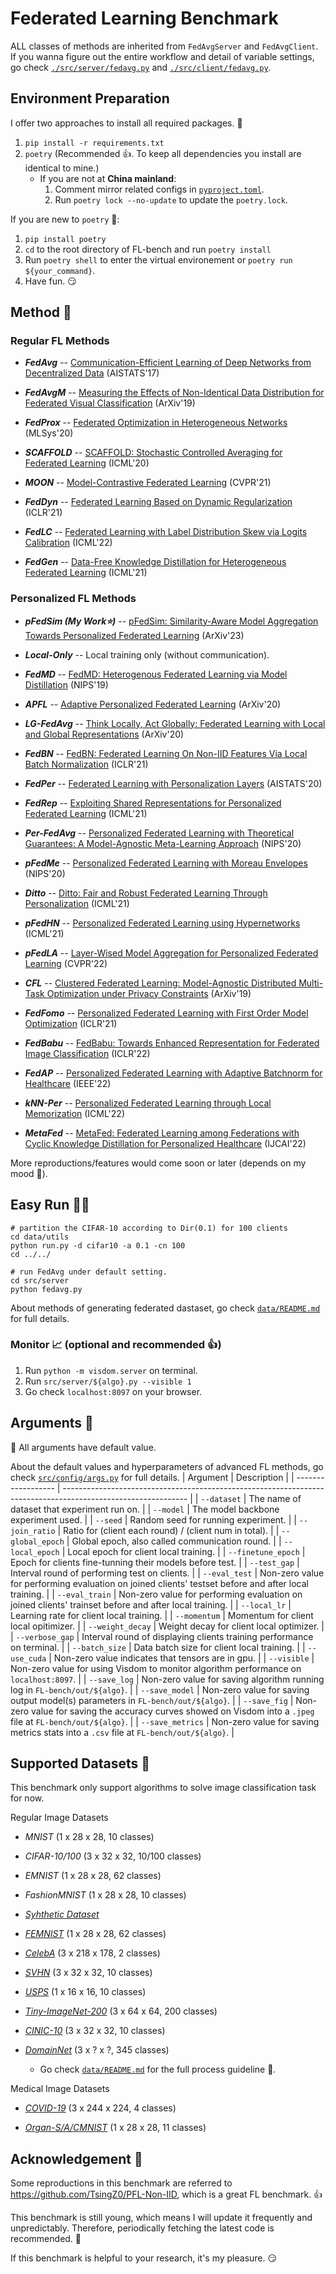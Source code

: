 # Federated Learning Benchmark

ALL classes of methods are inherited from `FedAvgServer` and `FedAvgClient`. If you wanna figure out the entire workflow and detail of variable settings, go check [`./src/server/fedavg.py`](https://github.com/KarhouTam/FL-bench/blob/master/src/server/fedavg.py) and [`./src/client/fedavg.py`](https://github.com/KarhouTam/FL-bench/blob/master/src/client/fedavg.py).

## Environment Preparation

I offer two approaches to install all required packages. 🎐

1. `pip install -r requirements.txt`
2. `poetry` (Recommended 👍. To keep all dependencies you install are identical to mine.)
     - If you are not at **China mainland**:
       1. Comment mirror related configs in [`pyproject.toml`](https://github.com/KarhouTam/FL-bench/blob/master/pyproject.toml).
       2. Run `poetry lock --no-update` to update the `poetry.lock`. 

If you are new to `poetry` 👀:

1. `pip install poetry`
2. `cd` to the root directory of FL-bench and run `poetry install`
3. Run `poetry shell` to enter the virtual environement or `poetry run ${your_command}`.
4. Have fun. 😏

## Method 🧬

### Regular FL Methods

- ***FedAvg*** -- [Communication-Efficient Learning of Deep Networks from Decentralized Data](https://arxiv.org/abs/1602.05629) (AISTATS'17)

- ***FedAvgM*** -- [Measuring the Effects of Non-Identical Data Distribution for Federated Visual Classification](https://arxiv.org/abs/1909.06335) (ArXiv'19)

- ***FedProx*** -- [Federated Optimization in Heterogeneous Networks](https://arxiv.org/abs/1812.06127) (MLSys'20)

- ***SCAFFOLD*** -- [SCAFFOLD: Stochastic Controlled Averaging for Federated Learning](https://arxiv.org/abs/1910.06378) (ICML'20)

- ***MOON*** -- [Model-Contrastive Federated Learning](http://arxiv.org/abs/2103.16257) (CVPR'21)
  
- ***FedDyn*** -- [Federated Learning Based on Dynamic Regularization](http://arxiv.org/abs/2111.04263) (ICLR'21)

- ***FedLC*** -- [Federated Learning with Label Distribution Skew via Logits Calibration](http://arxiv.org/abs/2209.00189) (ICML'22)

- ***FedGen*** -- [Data-Free Knowledge Distillation for Heterogeneous Federated Learning](https://arxiv.org/abs/2105.10056) (ICML'21)

### Personalized FL Methods

- ***pFedSim (My Work⭐)*** -- [pFedSim: Similarity-Aware Model Aggregation Towards Personalized Federated Learning](https://arxiv.org/abs/2305.15706) (ArXiv'23)

- ***Local-Only*** -- Local training only (without communication).

- ***FedMD*** -- [FedMD: Heterogenous Federated Learning via Model Distillation](http://arxiv.org/abs/1910.03581) (NIPS'19)

- ***APFL*** -- [Adaptive Personalized Federated Learning](http://arxiv.org/abs/2003.13461) (ArXiv'20)

- ***LG-FedAvg*** -- [Think Locally, Act Globally: Federated Learning with Local and Global Representations](https://arxiv.org/abs/2001.01523) (ArXiv'20)

- ***FedBN*** -- [FedBN: Federated Learning On Non-IID Features Via Local Batch Normalization](http://arxiv.org/abs/2102.07623) (ICLR'21)

- ***FedPer*** -- [Federated Learning with Personalization Layers](http://arxiv.org/abs/1912.00818) (AISTATS'20)

- ***FedRep*** -- [Exploiting Shared Representations for Personalized Federated Learning](http://arxiv.org/abs/2102.07078) (ICML'21)

- ***Per-FedAvg*** -- [Personalized Federated Learning with Theoretical Guarantees: A Model-Agnostic Meta-Learning Approach](https://proceedings.neurips.cc/paper/2020/hash/24389bfe4fe2eba8bf9aa9203a44cdad-Abstract.html) (NIPS'20)

- ***pFedMe*** -- [Personalized Federated Learning with Moreau Envelopes](http://arxiv.org/abs/2006.08848) (NIPS'20)

- ***Ditto*** -- [Ditto: Fair and Robust Federated Learning Through Personalization](http://arxiv.org/abs/2012.04221) (ICML'21)

- ***pFedHN*** -- [Personalized Federated Learning using Hypernetworks](http://arxiv.org/abs/2103.04628) (ICML'21)
  
- ***pFedLA*** -- [Layer-Wised Model Aggregation for Personalized Federated Learning](https://openaccess.thecvf.com/content/CVPR2022/html/Ma_Layer-Wised_Model_Aggregation_for_Personalized_Federated_Learning_CVPR_2022_paper.html) (CVPR'22)

- ***CFL*** -- [Clustered Federated Learning: Model-Agnostic Distributed Multi-Task Optimization under Privacy Constraints](https://arxiv.org/abs/1910.01991) (ArXiv'19)

- ***FedFomo*** -- [Personalized Federated Learning with First Order Model Optimization](http://arxiv.org/abs/2012.08565) (ICLR'21)

- ***FedBabu*** -- [FedBabu: Towards Enhanced Representation for Federated Image Classification](https://arxiv.org/abs/2106.06042) (ICLR'22)

- ***FedAP*** -- [Personalized Federated Learning with Adaptive Batchnorm for Healthcare](https://arxiv.org/abs/2112.00734) (IEEE'22)

- ***kNN-Per*** -- [Personalized Federated Learning through Local Memorization](http://arxiv.org/abs/2111.09360) (ICML'22)

- ***MetaFed*** -- [MetaFed: Federated Learning among Federations with Cyclic Knowledge Distillation for Personalized Healthcare](http://arxiv.org/abs/2206.08516) (IJCAI'22)


More reproductions/features would come soon or later (depends on my mood 🤣).

## Easy Run 🏃‍♂️
```shell
# partition the CIFAR-10 according to Dir(0.1) for 100 clients
cd data/utils
python run.py -d cifar10 -a 0.1 -cn 100
cd ../../

# run FedAvg under default setting.
cd src/server
python fedavg.py
```

About methods of generating federated dastaset, go check [`data/README.md`](https://github.com/KarhouTam/FL-bench/tree/master/data/#readme) for full details.


### Monitor 📈 (optional and recommended 👍)
1. Run `python -m visdom.server` on terminal.
2. Run `src/server/${algo}.py --visible 1`
3. Go check `localhost:8097` on your browser.
## Arguments 🔧

📢 All arguments have default value.

About the default values and hyperparameters of advanced FL methods, go check [`src/config/args.py`](https://github.com/KarhouTam/FL-bench/tree/master/src/config/args.py) for full details.
| Argument           | Description                                                                                                   |
| ------------------ | ------------------------------------------------------------------------------------------------------------- |
| `--dataset`        | The name of dataset that experiment run on.                                                                   |
| `--model`          | The model backbone experiment used.                                                                           |
| `--seed`           | Random seed for running experiment.                                                                           |
| `--join_ratio`     | Ratio for (client each round) / (client num in total).                                                        |
| `--global_epoch`   | Global epoch, also called communication round.                                                                |
| `--local_epoch`    | Local epoch for client local training.                                                                        |
| `--finetune_epoch` | Epoch for clients fine-tunning their models before test.                                                      |
| `--test_gap`       | Interval round of performing test on clients.                                                                 |
| `--eval_test`      | Non-zero value for performing evaluation on joined clients' testset before and after local training.          |
| `--eval_train`     | Non-zero value for performing evaluation on joined clients' trainset before and after local training.         |
| `--local_lr`       | Learning rate for client local training.                                                                      |
| `--momentum`       | Momentum for client local opitimizer.                                                                         |
| `--weight_decay`   | Weight decay for client local optimizer.                                                                      |
| `--verbose_gap`    | Interval round of displaying clients training performance on terminal.                                        |
| `--batch_size`     | Data batch size for client local training.                                                                    |
| `--use_cuda`       | Non-zero value indicates that tensors are in gpu.                                                             |
| `--visible`        | Non-zero value for using Visdom to monitor algorithm performance on `localhost:8097`.                         |
| `--save_log`       | Non-zero value for saving algorithm running log in `FL-bench/out/${algo}`.                                    |
| `--save_model`     | Non-zero value for saving output model(s) parameters in `FL-bench/out/${algo}`.                               |
| `--save_fig`       | Non-zero value for saving the accuracy curves showed on Visdom into a `.jpeg` file at `FL-bench/out/${algo}`. |
| `--save_metrics`   | Non-zero value for saving metrics stats into a `.csv` file at `FL-bench/out/${algo}`.                         |

## Supported Datasets 🎨

This benchmark only support algorithms to solve image classification task for now.


Regular Image Datasets

- *MNIST* (1 x 28 x 28, 10 classes)

- *CIFAR-10/100* (3 x 32 x 32, 10/100 classes)

- *EMNIST* (1 x 28 x 28, 62 classes)

- *FashionMNIST* (1 x 28 x 28, 10 classes)

- [*Syhthetic Dataset*](https://arxiv.org/abs/1812.06127)

- [*FEMNIST*](https://leaf.cmu.edu/) (1 x 28 x 28, 62 classes)

- [*CelebA*](https://leaf.cmu.edu/) (3 x 218 x 178, 2 classes)

- [*SVHN*](http://ufldl.stanford.edu/housenumbers/) (3 x 32 x 32, 10 classes)

- [*USPS*](https://ieeexplore.ieee.org/document/291440) (1 x 16 x 16, 10 classes)

- [*Tiny-ImageNet-200*](https://arxiv.org/pdf/1707.08819.pdf) (3 x 64 x 64, 200 classes)

- [*CINIC-10*](https://datashare.ed.ac.uk/handle/10283/3192) (3 x 32 x 32, 10 classes)

- [*DomainNet*](http://ai.bu.edu/DomainNet/) (3 x ? x ?, 345 classes) 
  - Go check [`data/README.md`](https://github.com/KarhouTam/FL-bench/tree/master/data#readme) for the full process guideline 🧾.
  
Medical Image Datasets

- [*COVID-19*](https://www.researchgate.net/publication/344295900_Curated_Dataset_for_COVID-19_Posterior-Anterior_Chest_Radiography_Images_X-Rays) (3 x 244 x 224, 4 classes)

- [*Organ-S/A/CMNIST*](https://medmnist.com/) (1 x 28 x 28, 11 classes)


## Acknowledgement 🤗

Some reproductions in this benchmark are referred to <https://github.com/TsingZ0/PFL-Non-IID>, which is a great FL benchmark. 👍

This benchmark is still young, which means I will update it frequently and unpredictably. Therefore, periodically fetching the latest code is recommended. 🤖

If this benchmark is helpful to your research, it's my pleasure. 😏






